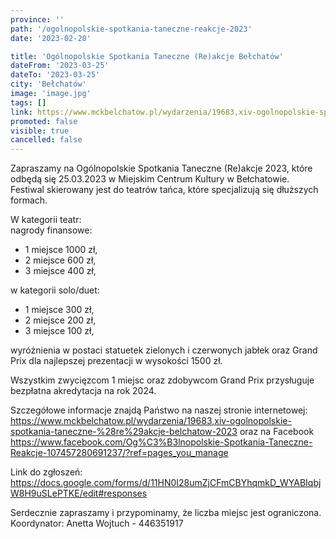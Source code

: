 ```yaml
---
province: ''
path: '/ogolnopolskie-spotkania-taneczne-reakcje-2023'
date: '2023-02-20'

title: 'Ogólnopolskie Spotkania Taneczne (Re)akcje Bełchatów'
dateFrom: '2023-03-25'
dateTo: '2023-03-25'
city: 'Bełchatów'
image: 'image.jpg'
tags: []
link: https://www.mckbelchatow.pl/wydarzenia/19683,xiv-ogolnopolskie-spotkania-taneczne-%28re%29akcje-belchatow-2023
promoted: false
visible: true
cancelled: false
---
```

Zapraszamy na Ogólnopolskie Spotkania Taneczne (Re)akcje 2023, które odbędą się 25.03.2023 w Miejskim Centrum Kultury w Bełchatowie. Festiwal skierowany jest do teatrów tańca, które specjalizują się dłuższych formach.

W kategorii teatr: \
nagrody finansowe: 
- 1 miejsce 1000 zł,
- 2 miejsce 600 zł,
- 3 miejsce 400 zł, 

w kategorii solo/duet: 
- 1 miejsce 300 zł,
- 2 miejsce 200 zł,
- 3 miejsce 100 zł, 

wyróżnienia w postaci statuetek zielonych i czerwonych jabłek oraz Grand Prix dla najlepszej prezentacji w wysokości 1500 zł.

Wszystkim zwycięzcom 1 miejsc oraz zdobywcom Grand Prix przysługuje bezpłatna akredytacja na rok 2024.

Szczegółowe informacje znajdą Państwo na naszej stronie internetowej:  https://www.mckbelchatow.pl/wydarzenia/19683,xiv-ogolnopolskie-spotkania-taneczne-%28re%29akcje-belchatow-2023 oraz na Facebook
https://www.facebook.com/Og%C3%B3lnopolskie-Spotkania-Taneczne-Reakcje-107457280691237/?ref=pages_you_manage


Link do zgłoszeń: \
https://docs.google.com/forms/d/11HN0I28umZjCFmCBYhqmkD_WYABIqbjW8H9uSLePTKE/edit#responses

Serdecznie zapraszamy i przypominamy, że liczba miejsc jest ograniczona. \
Koordynator: Anetta Wojtuch - 446351917
